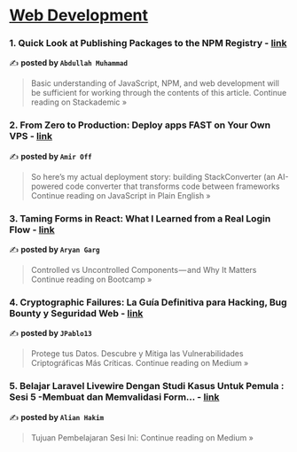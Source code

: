 
<h1><a href=https://medium.com/tag/web-development/recommended target="_blank" rel="noopener noreferrer">Web Development</a></h1>
<h3>1. Quick Look at Publishing Packages to the NPM Registry - <a href="https://blog.stackademic.com/quick-look-at-publishing-packages-to-the-npm-registry-f37a3e673495?source=rss------web_development-5" target="_blank" rel="noopener noreferrer">link</a></h3>

✍️ **posted by `Abdullah Muhammad`**

<blockquote>Basic understanding of JavaScript, NPM, and web development will be sufficient for working through the contents of this article.
Continue reading on Stackademic »</blockquote>

<h3>2. From Zero to Production: Deploy apps FAST on Your Own VPS - <a href="https://javascript.plainenglish.io/from-zero-to-production-deploy-apps-fast-on-your-own-vps-3d7f8f128d15?source=rss------web_development-5" target="_blank" rel="noopener noreferrer">link</a></h3>

✍️ **posted by `Amir Off`**

<blockquote>So here’s my actual deployment story: building StackConverter (an AI-powered code converter that transforms code between frameworks
Continue reading on JavaScript in Plain English »</blockquote>

<h3>3. Taming Forms in React: What I Learned from a Real Login Flow - <a href="https://medium.com/design-bootcamp/taming-forms-in-react-what-i-learned-from-a-real-login-flow-1eb1e6b96ff6?source=rss------web_development-5" target="_blank" rel="noopener noreferrer">link</a></h3>

✍️ **posted by `Aryan Garg`**

<blockquote>Controlled vs Uncontrolled Components — and Why It Matters
Continue reading on Bootcamp »</blockquote>

<h3>4. Cryptographic Failures: La Guía Definitiva para Hacking, Bug Bounty y Seguridad Web - <a href="https://medium.com/@jpablo13/cryptographic-failures-la-gu%C3%ADa-definitiva-para-hacking-bug-bounty-y-seguridad-web-63a705f8af9f?source=rss------web_development-5" target="_blank" rel="noopener noreferrer">link</a></h3>

✍️ **posted by `JPablo13`**

<blockquote>Protege tus Datos. Descubre y Mitiga las Vulnerabilidades Criptográficas Más Críticas.
Continue reading on Medium »</blockquote>

<h3>5. Belajar Laravel Livewire Dengan Studi Kasus Untuk Pemula : Sesi 5 -Membuat dan Memvalidasi Form… - <a href="https://medium.com/@alianhakim9/belajar-laravel-livewire-dengan-studi-kasus-untuk-pemula-sesi-5-membuat-dan-memvalidasi-form-4650de8f02be?source=rss------web_development-5" target="_blank" rel="noopener noreferrer">link</a></h3>

✍️ **posted by `Alian Hakim`**

<blockquote>Tujuan Pembelajaran Sesi Ini:
Continue reading on Medium »</blockquote>

